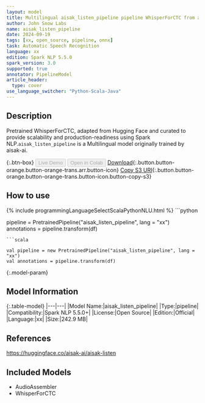 ```yaml
---
layout: model
title: Multilingual aisak_listen_pipeline pipeline WhisperForCTC from aisak-ai
author: John Snow Labs
name: aisak_listen_pipeline
date: 2024-09-19
tags: [xx, open_source, pipeline, onnx]
task: Automatic Speech Recognition
language: xx
edition: Spark NLP 5.5.0
spark_version: 3.0
supported: true
annotator: PipelineModel
article_header:
  type: cover
use_language_switcher: "Python-Scala-Java"
---
```


## Description

Pretrained WhisperForCTC, adapted from Hugging Face and curated to provide scalability and production-readiness using Spark NLP.`aisak_listen_pipeline` is a Multilingual model originally trained by aisak-ai.

{:.btn-box}
<button class="button button-orange" disabled>Live Demo</button>
<button class="button button-orange" disabled>Open in Colab</button>
[Download](https://s3.amazonaws.com/auxdata.johnsnowlabs.com/public/models/aisak_listen_pipeline_xx_5.5.0_3.0_1726714390588.zip){:.button.button-orange.button-orange-trans.arr.button-icon}
[Copy S3 URI](s3://auxdata.johnsnowlabs.com/public/models/aisak_listen_pipeline_xx_5.5.0_3.0_1726714390588.zip){:.button.button-orange.button-orange-trans.button-icon.button-copy-s3}

## How to use



<div class="tabs-box" markdown="1">
{% include programmingLanguageSelectScalaPythonNLU.html %}
```python

pipeline = PretrainedPipeline("aisak_listen_pipeline", lang = "xx")
annotations =  pipeline.transform(df)   

```
```scala

val pipeline = new PretrainedPipeline("aisak_listen_pipeline", lang = "xx")
val annotations = pipeline.transform(df)

```
</div>

{:.model-param}
## Model Information

{:.table-model}
|---|---|
|Model Name:|aisak_listen_pipeline|
|Type:|pipeline|
|Compatibility:|Spark NLP 5.5.0+|
|License:|Open Source|
|Edition:|Official|
|Language:|xx|
|Size:|242.9 MB|

## References

https://huggingface.co/aisak-ai/aisak-listen

## Included Models

- AudioAssembler
- WhisperForCTC